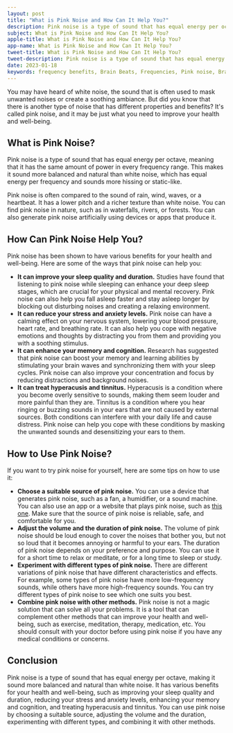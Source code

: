 ```yaml
---
layout: post
title: "What is Pink Noise and How Can It Help You?"
description: Pink noise is a type of sound that has equal energy per octave, meaning that it has the same amount of power in every frequency range. This makes it sound more balanced and natural than white noise, which has equal energy per frequency and sounds more hissing or static-like.
subject: What is Pink Noise and How Can It Help You?
apple-title: What is Pink Noise and How Can It Help You?
app-name: What is Pink Noise and How Can It Help You?
tweet-title: What is Pink Noise and How Can It Help You?
tweet-description: Pink noise is a type of sound that has equal energy per octave, meaning that it has the same amount of power in every frequency range. This makes it sound more balanced and natural than white noise, which has equal energy per frequency and sounds more hissing or static-like.
date: 2023-01-18
keywords: frequency benefits, Brain Beats, Frequencies, Pink noise, Brain wave entrainment, sound therapy, Colors of noise
---
```



You may have heard of white noise, the sound that is often used to mask unwanted noises or create a soothing ambiance. But did you know that there is another type of noise that has different properties and benefits? It's called pink noise, and it may be just what you need to improve your health and well-being.

## What is Pink Noise?

Pink noise is a type of sound that has equal energy per octave, meaning that it has the same amount of power in every frequency range. This makes it sound more balanced and natural than white noise, which has equal energy per frequency and sounds more hissing or static-like.

Pink noise is often compared to the sound of rain, wind, waves, or a heartbeat. It has a lower pitch and a richer texture than white noise. You can find pink noise in nature, such as in waterfalls, rivers, or forests. You can also generate pink noise artificially using devices or apps that produce it.

## How Can Pink Noise Help You?

Pink noise has been shown to have various benefits for your health and well-being. Here are some of the ways that pink noise can help you:

- **It can improve your sleep quality and duration.** Studies have found that listening to pink noise while sleeping can enhance your deep sleep stages, which are crucial for your physical and mental recovery. Pink noise can also help you fall asleep faster and stay asleep longer by blocking out disturbing noises and creating a relaxing environment.
- **It can reduce your stress and anxiety levels.** Pink noise can have a calming effect on your nervous system, lowering your blood pressure, heart rate, and breathing rate. It can also help you cope with negative emotions and thoughts by distracting you from them and providing you with a soothing stimulus.
- **It can enhance your memory and cognition.** Research has suggested that pink noise can boost your memory and learning abilities by stimulating your brain waves and synchronizing them with your sleep cycles. Pink noise can also improve your concentration and focus by reducing distractions and background noises.
- **It can treat hyperacusis and tinnitus.** Hyperacusis is a condition where you become overly sensitive to sounds, making them seem louder and more painful than they are. Tinnitus is a condition where you hear ringing or buzzing sounds in your ears that are not caused by external sources. Both conditions can interfere with your daily life and cause distress. Pink noise can help you cope with these conditions by masking the unwanted sounds and desensitizing your ears to them.

## How to Use Pink Noise?

If you want to try pink noise for yourself, here are some tips on how to use it:

- **Choose a suitable source of pink noise.** You can use a device that generates pink noise, such as a fan, a humidifier, or a sound machine. You can also use an app or a website that plays pink noise, such as [this one](https://brain-beats.in/noise.html). Make sure that the source of pink noise is reliable, safe, and comfortable for you.
- **Adjust the volume and the duration of pink noise.** The volume of pink noise should be loud enough to cover the noises that bother you, but not so loud that it becomes annoying or harmful to your ears. The duration of pink noise depends on your preference and purpose. You can use it for a short time to relax or meditate, or for a long time to sleep or study.
- **Experiment with different types of pink noise.** There are different variations of pink noise that have different characteristics and effects. For example, some types of pink noise have more low-frequency sounds, while others have more high-frequency sounds. You can try different types of pink noise to see which one suits you best.
- **Combine pink noise with other methods.** Pink noise is not a magic solution that can solve all your problems. It is a tool that can complement other methods that can improve your health and well-being, such as exercise, meditation, therapy, medication, etc. You should consult with your doctor before using pink noise if you have any medical conditions or concerns.

## Conclusion

Pink noise is a type of sound that has equal energy per octave, making it sound more balanced and natural than white noise. It has various benefits for your health and well-being, such as improving your sleep quality and duration, reducing your stress and anxiety levels, enhancing your memory and cognition, and treating hyperacusis and tinnitus. You can use pink noise by choosing a suitable source, adjusting the volume and the duration, experimenting with different types, and combining it with other methods.